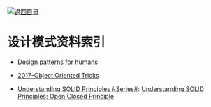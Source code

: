 [![返回目录](https://parg.co/UGo)](https://parg.co/b4z)

# 设计模式资料索引

* [Design patterns for humans](https://github.com/kamranahmedse/design-patterns-for-humans/blob/master/README.md)

* [2017-Object Oriented Tricks](https://hackernoon.com/oo-tricks-the-art-of-command-query-separation-9343e50a3de0)

* [Understanding SOLID Principles #Series#](https://parg.co/U6m): [Understanding SOLID Principles: Open Closed Principle](https://parg.co/U6m)

